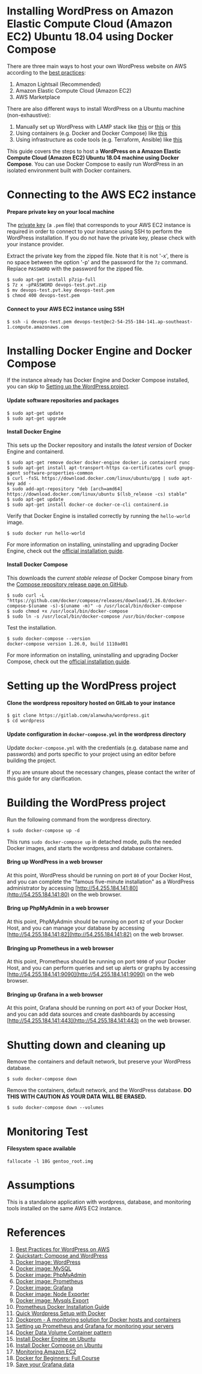 # Installing WordPress on Amazon Elastic Compute Cloud (Amazon EC2) Ubuntu 18.04 using Docker Compose

There are three main ways to host your own WordPress website on AWS according to the [best practices](https://d1.awsstatic.com/whitepapers/wordpress-best-practices-on-aws.pdf):

1. Amazon Lightsail (Recommended)
1. Amazon Elastic Compute Cloud (Amazon EC2)
1. AWS Marketplace

There are also different ways to install WordPress on a Ubuntu machine (non-exhaustive):
1. Manually set up WordPress with LAMP stack like [this](https://linuxbeast.com/tutorials/aws/how-to-install-wordpress-on-ec2-ubuntu-18-04/) or [this](https://medium.com/@kavishbaghel/setting-up-wordpress-with-lamp-stack-on-ec2-instance-aws-articles-28e50a675e08) or [this](https://aws.amazon.com/getting-started/hands-on/deploy-wordpress-with-amazon-rds/)
1. Using containers (e.g. Docker and Docker Compose) like [this](https://docs.docker.com/compose/wordpress/)
1. Using infrastructure as code tools (e.g. Terraform, Ansible) like [this](https://medium.com/@mschirbel/wordpress-on-aws-using-terraform-and-ansible-8c3e04cb76e9)

This guide covers the steps to host a __WordPress on a Amazon Elastic Compute Cloud (Amazon EC2) Ubuntu 18.04 machine using Docker Compose__. You can use Docker Compose to easily run WordPress in an isolated environment built with Docker containers.

# Connecting to the AWS EC2 instance

#### Prepare private key on your local machine

The [private key](https://docs.aws.amazon.com/AWSEC2/latest/UserGuide/ec2-key-pairs.html) (a `.pem` file) that corresponds to your AWS EC2 instance is required in order to connect to your instance using SSH to perform the WordPress installation. If you do not have the private key, please check with your instance provider.

Extract the private key from the zipped file.
Note that it is not '-x', there is no space between the option '-p' and the password for the `7z` command. Replace `PASSWORD` with the password for the zipped file.
```
$ sudo apt-get install p7zip-full
$ 7z x -pPASSWORD devops-test.pvt.zip
$ mv devops-test.pvt.key devops-test.pem
$ chmod 400 devops-test.pem
```

#### Connect to your AWS EC2 instance using SSH
```
$ ssh -i devops-test.pem devops-test@ec2-54-255-184-141.ap-southeast-1.compute.amazonaws.com
```

# Installing Docker Engine and Docker Compose

If the instance already has Docker Engine and Docker Compose installed, you can skip to [Setting up the WordPress project](#setup).

#### Update software repositories and packages
```
$ sudo apt-get update
$ sudo apt-get upgrade
```

#### Install Docker Engine
This sets up the Docker repository and installs the _latest version_ of Docker Engine and containerd.
```
$ sudo apt-get remove docker docker-engine docker.io containerd runc
$ sudo apt-get install apt-transport-https ca-certificates curl gnupg-agent software-properties-common
$ curl -fsSL https://download.docker.com/linux/ubuntu/gpg | sudo apt-key add -
$ sudo add-apt-repository "deb [arch=amd64] https://download.docker.com/linux/ubuntu $(lsb_release -cs) stable"
$ sudo apt-get update
$ sudo apt-get install docker-ce docker-ce-cli containerd.io
```

Verify that Docker Engine is installed correctly  by running the `hello-world` image.
```
$ sudo docker run hello-world
```

For more information on installing, uninstalling and upgrading Docker Engine, check out the [official installation guide](https://docs.docker.com/engine/install/ubuntu/).

#### Install Docker Compose
This downloads the _current stable release_ of Docker Compose binary from the [Compose repository release page on GitHub](https://github.com/docker/compose/releases).
```
$ sudo curl -L "https://github.com/docker/compose/releases/download/1.26.0/docker-compose-$(uname -s)-$(uname -m)" -o /usr/local/bin/docker-compose
$ sudo chmod +x /usr/local/bin/docker-compose
$ sudo ln -s /usr/local/bin/docker-compose /usr/bin/docker-compose
```

Test the installation.
```
$ sudo docker-compose --version
docker-compose version 1.26.0, build 1110ad01
```

For more information on installing, uninstalling and upgrading Docker Compose, check out the [official installation guide](https://docs.docker.com/compose/install/).

<a name='setup'></a>

# Setting up the WordPress project

#### Clone the wordpress repository hosted on GitLab to your instance
```
$ git clone https://gitlab.com/alanwuha/wordpress.git
$ cd wordpress
```

#### Update configuration in `docker-compose.yml` in the wordpress directory
Update `docker-compose.yml` with the credentials (e.g. database name and passwords) and ports specific to your project using an editor before building the project.

If you are unsure about the necessary changes, please contact the writer of this guide for any clarification.

# Building the WordPress project
Run the following command from the wordpress directory.
```
$ sudo docker-compose up -d
```
This runs `sudo docker-compose up` in detached mode, pulls the needed Docker images, and starts the wordpress and database containers.

#### Bring up WordPress in a web browser

At this point, WordPress should be running on port `80` of your Docker Host, and you can complete the "famous five-minute installation" as a WordPress administrator by accessing [http://54.255.184.141:80](http://54.255.184.141:80) on the web browser.

#### Bring up PhpMyAdmin in a web browser

At this point, PhpMyAdmin should be running on port `82` of your Docker Host, and you can manage your database by accessing [http://54.255.184.141:82](http://54.255.184.141:82) on the web browser.

#### Bringing up Prometheus in a web browser

At this point, Prometheus should be running on port `9090` of your Docker Host, and you can perform queries and set up alerts or graphs by accessing [http://54.255.184.141:9090](http://54.255.184.141:9090) on the web browser.

#### Bringing up Grafana in a web browser

At this point, Grafana should be running on port `443` of your Docker Host, and you can add data sources and create dashboards by accessing [http://54.255.184.141:443](http://54.255.184.141:443) on the web browser.

# Shutting down and cleaning up

Remove the containers and default network, but preserve your WordPress database.
```
$ sudo docker-compose down
```

Remove the containers, default network, and the WordPress database. __DO THIS WITH CAUTION AS YOUR DATA WILL BE ERASED.__
```
$ sudo docker-compose down --volumes
```

# Monitoring Test

#### Filesystem space available
```
fallocate -l 18G gentoo_root.img
```

# Assumptions

This is a standalone application with wordpress, database, and monitoring tools installed on the same AWS EC2 instance.

# References
1. [Best Practices for WordPress on AWS](https://d1.awsstatic.com/whitepapers/wordpress-best-practices-on-aws.pdf)
1. [Quickstart: Compose and WordPress](https://docs.docker.com/compose/wordpress/)
1. [Docker Image: WordPress](https://hub.docker.com/_/wordpress/)
1. [Docker image: MySQL](https://hub.docker.com/_/mysql)
1. [Docker image: PhpMyAdmin](https://hub.docker.com/r/phpmyadmin/phpmyadmin)
1. [Docker image: Prometheus](https://hub.docker.com/r/prom/prometheus)
1. [Docker image: Grafana](https://hub.docker.com/r/grafana/grafana)
1. [Docker image: Node Exporter](https://hub.docker.com/r/prom/node-exporter/)
1. [Docker image: Mysqls Export](https://hub.docker.com/r/prom/mysqld-exporter)
1. [Prometheus Docker Installation Guide](https://prometheus.io/docs/prometheus/latest/installation/)
1. [Quick Wordpress Setup with Docker](https://www.youtube.com/watch?v=pYhLEV-sRpY)
1. [Dockprom - A monitoring solution for Docker hosts and containers](https://github.com/stefanprodan/dockprom)
1. [Setting up Prometheus and Grafana for monitoring your servers](https://www.youtube.com/watch?v=4WWW2ZLEg74)
1. [Docker Data Volume Container pattern](https://docs.docker.com/storage/volumes/)
1. [Install Docker Engine on Ubuntu](https://docs.docker.com/engine/install/ubuntu/)
1. [Install Docker Compose on Ubuntu](https://docs.docker.com/compose/install/)
1. [Monitoring Amazon EC2](https://docs.aws.amazon.com/AWSEC2/latest/UserGuide/monitoring_ec2.html)
1. [Docker for Beginners: Full Course](https://www.youtube.com/watch?v=zJ6WbK9zFpI)
1. [Save your Grafana data](https://grafana.com/docs/grafana/latest/installation/configure-docker/#save-your-grafana-data)